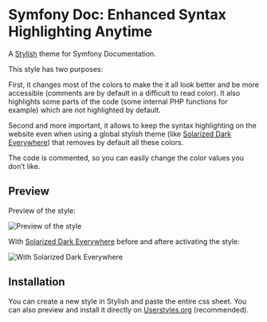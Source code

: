 Symfony Doc: Enhanced Syntax Highlighting Anytime
=================

A [Stylish](https://addons.mozilla.org/firefox/addon/stylish/) theme for Symfony Documentation. 

This style has two purposes:

First, it changes most of the colors to make the it all look better and be more accessible (comments are by default in a difficult to read color). It also highlights some parts of the code (some internal PHP functions for example) which are not highlighted by default.

Second and more important, it allows to keep the syntax highlighting on the website even when using a global stylish theme (like [Solarized Dark Everywhere](http://userstyles.org/styles/98305/solarized-dark-everywhere)) that removes by default all these colors.

The code is commented, so you can easily change the color values you don’t like.

Preview
-------
Preview of the style:

![Preview of the style](http://i.imgur.com/AR19Q5m.png)

With [Solarized Dark Everywhere](http://userstyles.org/styles/98305/solarized-dark-everywhere) before and aftere activating the style:

![With Solarized Dark Everywhere](http://i.imgur.com/NiXsyZE.png)

Installation
------------

You can create a new style in Stylish and paste the entire css sheet. You can also preview and install it directly on [Userstyles.org](http://userstyles.org/styles/99771/symfony-doc-enhanced-syntax-highlighting-anytime) (recommended).

